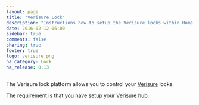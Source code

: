```yaml
---
layout: page
title: "Verisure Lock"
description: "Instructions how to setup the Verisure locks within Home Assistant."
date: 2016-02-12 06:00
sidebar: true
comments: false
sharing: true
footer: true
logo: verisure.png
ha_category: Lock
ha_release: 0.13
---
```



The Verisure lock platform allows you to control your [Verisure](https://www.verisure.com/) locks.

The requirement is that you have setup your [Verisure hub](/components/verisure/).

